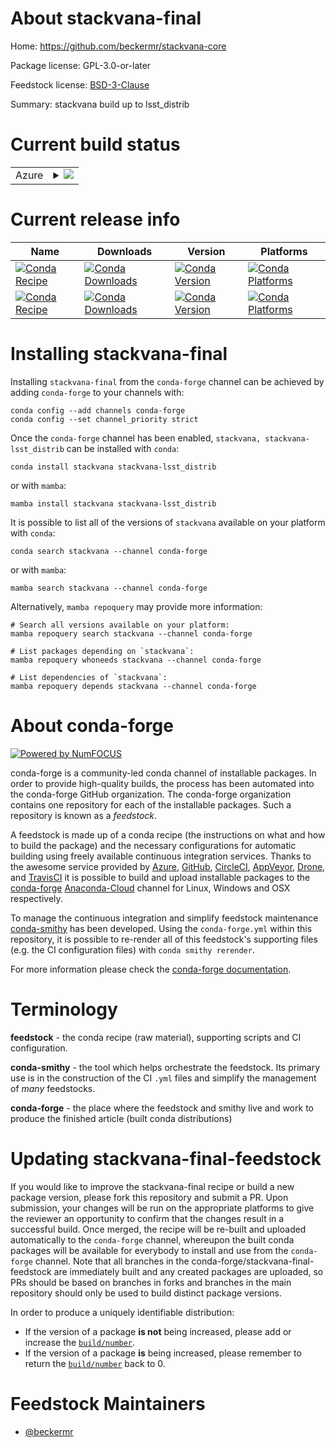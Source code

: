 About stackvana-final
=====================

Home: https://github.com/beckermr/stackvana-core

Package license: GPL-3.0-or-later

Feedstock license: [BSD-3-Clause](https://github.com/conda-forge/stackvana-feedstock/blob/main/LICENSE.txt)

Summary: stackvana build up to lsst_distrib

Current build status
====================


<table>
    
  <tr>
    <td>Azure</td>
    <td>
      <details>
        <summary>
          <a href="https://dev.azure.com/conda-forge/feedstock-builds/_build/latest?definitionId=11839&branchName=main">
            <img src="https://dev.azure.com/conda-forge/feedstock-builds/_apis/build/status/stackvana-feedstock?branchName=main">
          </a>
        </summary>
        <table>
          <thead><tr><th>Variant</th><th>Status</th></tr></thead>
          <tbody><tr>
              <td>linux_64_python3.10.____cpython</td>
              <td>
                <a href="https://dev.azure.com/conda-forge/feedstock-builds/_build/latest?definitionId=11839&branchName=main">
                  <img src="https://dev.azure.com/conda-forge/feedstock-builds/_apis/build/status/stackvana-feedstock?branchName=main&jobName=linux&configuration=linux_64_python3.10.____cpython" alt="variant">
                </a>
              </td>
            </tr><tr>
              <td>linux_64_python3.8.____cpython</td>
              <td>
                <a href="https://dev.azure.com/conda-forge/feedstock-builds/_build/latest?definitionId=11839&branchName=main">
                  <img src="https://dev.azure.com/conda-forge/feedstock-builds/_apis/build/status/stackvana-feedstock?branchName=main&jobName=linux&configuration=linux_64_python3.8.____cpython" alt="variant">
                </a>
              </td>
            </tr><tr>
              <td>linux_64_python3.9.____cpython</td>
              <td>
                <a href="https://dev.azure.com/conda-forge/feedstock-builds/_build/latest?definitionId=11839&branchName=main">
                  <img src="https://dev.azure.com/conda-forge/feedstock-builds/_apis/build/status/stackvana-feedstock?branchName=main&jobName=linux&configuration=linux_64_python3.9.____cpython" alt="variant">
                </a>
              </td>
            </tr><tr>
              <td>osx_64_python3.10.____cpython</td>
              <td>
                <a href="https://dev.azure.com/conda-forge/feedstock-builds/_build/latest?definitionId=11839&branchName=main">
                  <img src="https://dev.azure.com/conda-forge/feedstock-builds/_apis/build/status/stackvana-feedstock?branchName=main&jobName=osx&configuration=osx_64_python3.10.____cpython" alt="variant">
                </a>
              </td>
            </tr><tr>
              <td>osx_64_python3.8.____cpython</td>
              <td>
                <a href="https://dev.azure.com/conda-forge/feedstock-builds/_build/latest?definitionId=11839&branchName=main">
                  <img src="https://dev.azure.com/conda-forge/feedstock-builds/_apis/build/status/stackvana-feedstock?branchName=main&jobName=osx&configuration=osx_64_python3.8.____cpython" alt="variant">
                </a>
              </td>
            </tr><tr>
              <td>osx_64_python3.9.____cpython</td>
              <td>
                <a href="https://dev.azure.com/conda-forge/feedstock-builds/_build/latest?definitionId=11839&branchName=main">
                  <img src="https://dev.azure.com/conda-forge/feedstock-builds/_apis/build/status/stackvana-feedstock?branchName=main&jobName=osx&configuration=osx_64_python3.9.____cpython" alt="variant">
                </a>
              </td>
            </tr>
          </tbody>
        </table>
      </details>
    </td>
  </tr>
</table>

Current release info
====================

| Name | Downloads | Version | Platforms |
| --- | --- | --- | --- |
| [![Conda Recipe](https://img.shields.io/badge/recipe-stackvana-green.svg)](https://anaconda.org/conda-forge/stackvana) | [![Conda Downloads](https://img.shields.io/conda/dn/conda-forge/stackvana.svg)](https://anaconda.org/conda-forge/stackvana) | [![Conda Version](https://img.shields.io/conda/vn/conda-forge/stackvana.svg)](https://anaconda.org/conda-forge/stackvana) | [![Conda Platforms](https://img.shields.io/conda/pn/conda-forge/stackvana.svg)](https://anaconda.org/conda-forge/stackvana) |
| [![Conda Recipe](https://img.shields.io/badge/recipe-stackvana--lsst_distrib-green.svg)](https://anaconda.org/conda-forge/stackvana-lsst_distrib) | [![Conda Downloads](https://img.shields.io/conda/dn/conda-forge/stackvana-lsst_distrib.svg)](https://anaconda.org/conda-forge/stackvana-lsst_distrib) | [![Conda Version](https://img.shields.io/conda/vn/conda-forge/stackvana-lsst_distrib.svg)](https://anaconda.org/conda-forge/stackvana-lsst_distrib) | [![Conda Platforms](https://img.shields.io/conda/pn/conda-forge/stackvana-lsst_distrib.svg)](https://anaconda.org/conda-forge/stackvana-lsst_distrib) |

Installing stackvana-final
==========================

Installing `stackvana-final` from the `conda-forge` channel can be achieved by adding `conda-forge` to your channels with:

```
conda config --add channels conda-forge
conda config --set channel_priority strict
```

Once the `conda-forge` channel has been enabled, `stackvana, stackvana-lsst_distrib` can be installed with `conda`:

```
conda install stackvana stackvana-lsst_distrib
```

or with `mamba`:

```
mamba install stackvana stackvana-lsst_distrib
```

It is possible to list all of the versions of `stackvana` available on your platform with `conda`:

```
conda search stackvana --channel conda-forge
```

or with `mamba`:

```
mamba search stackvana --channel conda-forge
```

Alternatively, `mamba repoquery` may provide more information:

```
# Search all versions available on your platform:
mamba repoquery search stackvana --channel conda-forge

# List packages depending on `stackvana`:
mamba repoquery whoneeds stackvana --channel conda-forge

# List dependencies of `stackvana`:
mamba repoquery depends stackvana --channel conda-forge
```


About conda-forge
=================

[![Powered by
NumFOCUS](https://img.shields.io/badge/powered%20by-NumFOCUS-orange.svg?style=flat&colorA=E1523D&colorB=007D8A)](https://numfocus.org)

conda-forge is a community-led conda channel of installable packages.
In order to provide high-quality builds, the process has been automated into the
conda-forge GitHub organization. The conda-forge organization contains one repository
for each of the installable packages. Such a repository is known as a *feedstock*.

A feedstock is made up of a conda recipe (the instructions on what and how to build
the package) and the necessary configurations for automatic building using freely
available continuous integration services. Thanks to the awesome service provided by
[Azure](https://azure.microsoft.com/en-us/services/devops/), [GitHub](https://github.com/),
[CircleCI](https://circleci.com/), [AppVeyor](https://www.appveyor.com/),
[Drone](https://cloud.drone.io/welcome), and [TravisCI](https://travis-ci.com/)
it is possible to build and upload installable packages to the
[conda-forge](https://anaconda.org/conda-forge) [Anaconda-Cloud](https://anaconda.org/)
channel for Linux, Windows and OSX respectively.

To manage the continuous integration and simplify feedstock maintenance
[conda-smithy](https://github.com/conda-forge/conda-smithy) has been developed.
Using the ``conda-forge.yml`` within this repository, it is possible to re-render all of
this feedstock's supporting files (e.g. the CI configuration files) with ``conda smithy rerender``.

For more information please check the [conda-forge documentation](https://conda-forge.org/docs/).

Terminology
===========

**feedstock** - the conda recipe (raw material), supporting scripts and CI configuration.

**conda-smithy** - the tool which helps orchestrate the feedstock.
                   Its primary use is in the construction of the CI ``.yml`` files
                   and simplify the management of *many* feedstocks.

**conda-forge** - the place where the feedstock and smithy live and work to
                  produce the finished article (built conda distributions)


Updating stackvana-final-feedstock
==================================

If you would like to improve the stackvana-final recipe or build a new
package version, please fork this repository and submit a PR. Upon submission,
your changes will be run on the appropriate platforms to give the reviewer an
opportunity to confirm that the changes result in a successful build. Once
merged, the recipe will be re-built and uploaded automatically to the
`conda-forge` channel, whereupon the built conda packages will be available for
everybody to install and use from the `conda-forge` channel.
Note that all branches in the conda-forge/stackvana-final-feedstock are
immediately built and any created packages are uploaded, so PRs should be based
on branches in forks and branches in the main repository should only be used to
build distinct package versions.

In order to produce a uniquely identifiable distribution:
 * If the version of a package **is not** being increased, please add or increase
   the [``build/number``](https://docs.conda.io/projects/conda-build/en/latest/resources/define-metadata.html#build-number-and-string).
 * If the version of a package **is** being increased, please remember to return
   the [``build/number``](https://docs.conda.io/projects/conda-build/en/latest/resources/define-metadata.html#build-number-and-string)
   back to 0.

Feedstock Maintainers
=====================

* [@beckermr](https://github.com/beckermr/)

